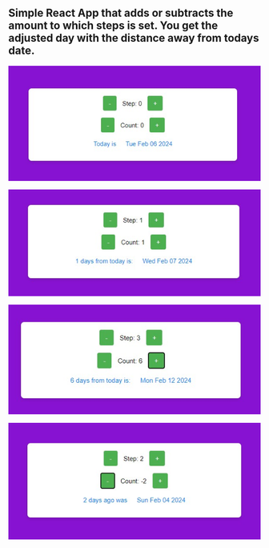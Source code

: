 ## Simple React App that adds or subtracts the amount to which steps is set. You get the adjusted day with the distance away from todays date.

![alt text](date1.jpg)

![alt text](date2.jpg)

![alt text](date3.jpg)

![alt text](date4.jpg)
